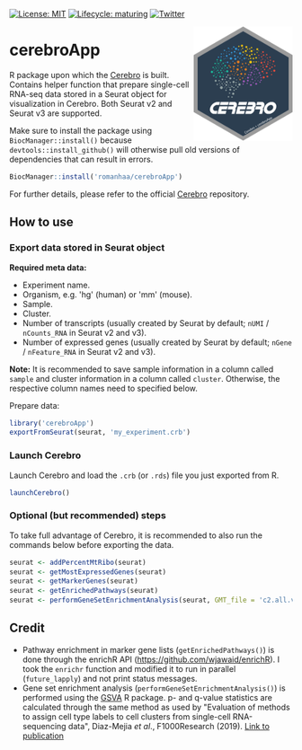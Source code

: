 [![License: MIT](https://img.shields.io/badge/License-MIT-yellow.svg)](https://opensource.org/licenses/MIT)
[![Lifecycle: maturing](https://img.shields.io/badge/lifecycle-maturing-blue.svg)](https://www.tidyverse.org/lifecycle/#maturing)
[![Twitter](https://img.shields.io/twitter/url/https/twitter.com/fakechek1.svg?label=Follow%20%40fakechek1&style=social)](https://twitter.com/fakechek1)

<img align="right" width="35%" height="auto" src="vignettes/logo_Cerebro.png">

# cerebroApp

R package upon which the [Cerebro](https://github.com/romanhaa/Cerebro) is built.
Contains helper function that prepare single-cell RNA-seq data stored in a Seurat object for visualization in Cerebro.
Both Seurat v2 and Seurat v3 are supported.

Make sure to install the package using `BiocManager::install()` because `devtools::install_github()` will otherwise pull old versions of dependencies that can result in errors.

```r
BiocManager::install('romanhaa/cerebroApp')
```

For further details, please refer to the official [Cerebro](https://github.com/romanhaa/Cerebro) repository.

## How to use

### Export data stored in Seurat object

**Required meta data:**

* Experiment name.
* Organism, e.g. 'hg' (human) or 'mm' (mouse).
* Sample.
* Cluster.
* Number of transcripts (usually created by Seurat by default; `nUMI` / `nCounts_RNA` in Seurat v2 and v3).
* Number of expressed genes (usually created by Seurat by default; `nGene` / `nFeature_RNA` in Seurat v2 and v3).

**Note:** It is recommended to save sample information in a column called `sample` and cluster information in a column called `cluster`. Otherwise, the respective column names need to specified below.

Prepare data:

```r
library('cerebroApp')
exportFromSeurat(seurat, 'my_experiment.crb')
```

### Launch Cerebro

Launch Cerebro and load the `.crb` (or `.rds`) file you just exported from R.

```r
launchCerebro()
```

### Optional (but recommended) steps

To take full advantage of Cerebro, it is recommended to also run the commands below before exporting the data.

```r
seurat <- addPercentMtRibo(seurat)
seurat <- getMostExpressedGenes(seurat)
seurat <- getMarkerGenes(seurat)
seurat <- getEnrichedPathways(seurat)
seurat <- performGeneSetEnrichmentAnalysis(seurat, GMT_file = 'c2.all.v7.0.symbols.gmt')
```

## Credit

* Pathway enrichment in marker gene lists (`getEnrichedPathways()`) is done through the enrichR API (<https://github.com/wjawaid/enrichR>). I took the `enrichr` function and modified it to run in parallel (`future_lapply`) and not print status messages.
* Gene set enrichment analysis (`performGeneSetEnrichmentAnalysis()`) is performed using the [GSVA](https://bioconductor.org/packages/release/bioc/html/GSVA.html) R package. p- and q-value statistics are calculated through the same method as used by "Evaluation of methods to assign cell type labels to cell clusters from single-cell RNA-sequencing data", Diaz-Mejia *et al*., F1000Research (2019). [Link to publication](https://f1000research.com/articles/8-296/v2)
